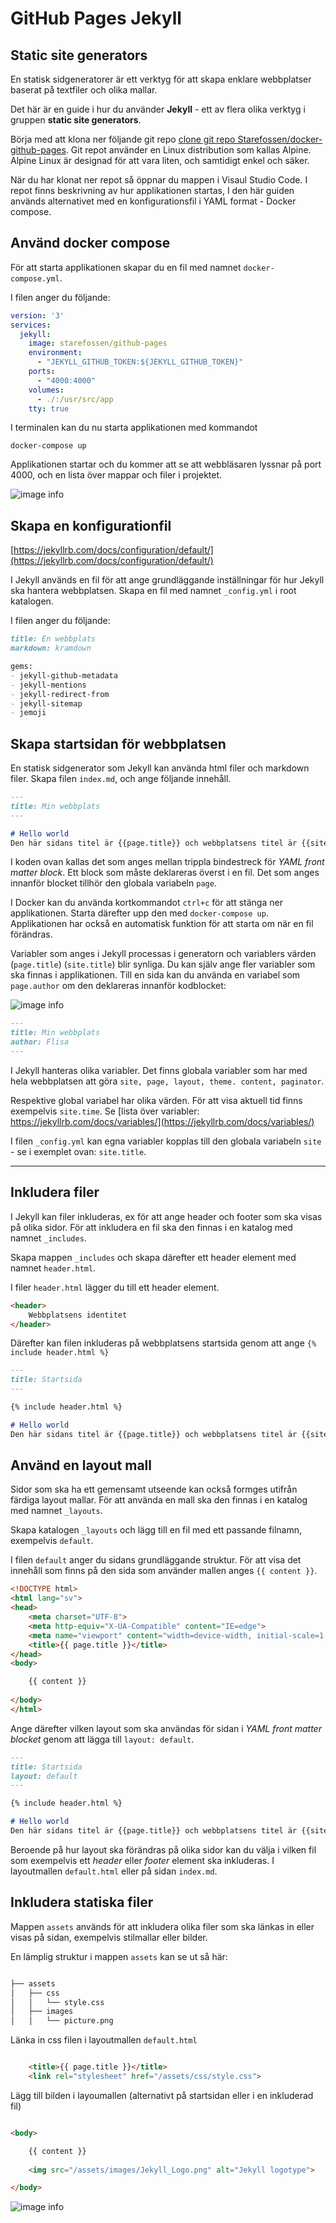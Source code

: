 # GitHub Pages Jekyll

## Static site generators
En statisk sidgeneratorer är ett verktyg för att skapa enklare webbplatser baserat på textfiler och olika mallar.   

Det här är en guide i hur du använder **Jekyll** - ett av flera olika verktyg i gruppen **static site generators**.

Börja med att klona ner följande git repo [clone git repo Starefossen/docker-github-pages](https://github.com/Starefossen/docker-github-pages).
Git repot använder en Linux distribution som kallas Alpine. Alpine Linux är designad för att vara liten, och samtidigt enkel och säker. 

När du har klonat ner repot så öppnar du mappen i Visaul Studio Code. I repot finns beskrivning av hur applikationen startas, I den här guiden används alternativet med en konfigurationsfil i YAML format - Docker compose.

## Använd docker compose
För att starta applikationen skapar du en fil med namnet `docker-compose.yml`.

I filen anger du följande:

```yml
version: '3'
services:
  jekyll:
    image: starefossen/github-pages
    environment:
      - "JEKYLL_GITHUB_TOKEN:${JEKYLL_GITHUB_TOKEN}"
    ports:
      - "4000:4000"
    volumes:
      - ./:/usr/src/app
    tty: true
```

I terminalen kan du nu starta applikationen med kommandot 

`docker-compose up`

Applikationen startar och du kommer att se att webbläsaren lyssnar på port 4000, och en lista över mappar och filer i projektet.   

![image info](./screenshots/guide-1.png)

## Skapa en konfigurationfil
[https://jekyllrb.com/docs/configuration/default/](https://jekyllrb.com/docs/configuration/default/)

I Jekyll används en fil för att ange grundläggande inställningar för hur Jekyll ska hantera webbplatsen.  Skapa en fil med namnet `_config.yml` i root katalogen.

I filen anger du följande:

```md
title: En webbplats
markdown: kramdown

gems:
- jekyll-github-metadata
- jekyll-mentions
- jekyll-redirect-from
- jekyll-sitemap
- jemoji
```

## Skapa startsidan för webbplatsen

En statisk sidgenerator som Jekyll kan använda html filer och markdown filer. Skapa filen `index.md`, och ange följande innehåll.

```md
---
title: Min webbplats
---

# Hello world
Den här sidans titel är {{page.title}} och webbplatsens titel är {{site.title}}
```


I koden ovan kallas det som anges mellan trippla bindestreck för *YAML front matter block*. Ett block som måste deklareras överst i en fil. Det som anges innanför blocket tillhör den globala variabeln `page`. 

I Docker kan du använda kortkommandot `ctrl+c` för att stänga ner applikationen. Starta därefter upp den med `docker-compose up`. Applikationen har också en automatisk funktion för att starta om när en fil förändras.

Variabler som anges i Jekyll processas i generatorn och variablers värden (`page.title`) (`site.title`) blir synliga. Du kan själv ange fler variabler som ska finnas i applikationen. Till en sida kan du använda en variabel som `page.author` om den deklareras innanför kodblocket:

![image info](./screenshots/guide-2.png)

```markdown
---
title: Min webbplats
author: Flisa
---
```

I Jekyll hanteras olika variabler. Det finns globala variabler som har med hela webbplatsen att göra `site, page, layout, theme. content, paginator`.

Respektive global variabel har olika värden. För att visa aktuell tid finns exempelvis `site.time`. Se [lista över variabler: https://jekyllrb.com/docs/variables/](https://jekyllrb.com/docs/variables/)
  
I filen `_config.yml` kan egna variabler kopplas till den globala variabeln `site` - se i exemplet ovan: `site.title`.

---


## Inkludera filer
I Jekyll kan filer inkluderas, ex för att ange header och footer som ska visas på olika sidor. För att inkludera en fil ska den finnas i en katalog med namnet `_includes`.

Skapa mappen `_includes` och skapa därefter ett header element med namnet `header.html`. 

I filer `header.html` lägger du till ett header element.

```html
<header>
    Webbplatsens identitet
</header>
```

Därefter kan filen inkluderas på webbplatsens startsida genom att ange `{% include header.html %}` 

```markdown
---
title: Startsida
---

{% include header.html %}

# Hello world
Den här sidans titel är {{page.title}} och webbplatsens titel är {{site.title}}

```

## Använd en layout mall
Sidor som ska ha ett gemensamt utseende kan också formges utifrån färdiga layout mallar. För att använda en mall ska den finnas i en katalog med namnet `_layouts`.

Skapa katalogen `_layouts` och lägg till en fil med ett passande filnamn, exempelvis `default`.

I filen `default` anger du sidans grundläggande struktur. För att visa det innehåll som finns på den sida som använder mallen anges `{{ content }}`.

```html
<!DOCTYPE html>
<html lang="sv">
<head>
    <meta charset="UTF-8">
    <meta http-equiv="X-UA-Compatible" content="IE=edge">
    <meta name="viewport" content="width=device-width, initial-scale=1.0">
    <title>{{ page.title }}</title>
</head>
<body>

    {{ content }}
    
</body>
</html>
```

Ange därefter vilken layout som ska användas för sidan i *YAML front matter blocket* genom att lägga till `layout: default`.


```markdown
---
title: Startsida
layout: default
---

{% include header.html %}

# Hello world
Den här sidans titel är {{page.title}} och webbplatsens titel är {{site.title}}.

```

Beroende på hur layout ska förändras på olika sidor kan du välja i vilken fil som exempelvis ett *header* eller *footer* element ska inkluderas. I layoutmallen `default.html` eller på sidan `index.md`.


## Inkludera statiska filer
Mappen `assets` används för att inkludera olika filer som ska länkas in eller visas på sidan, exempelvis stilmallar eller bilder.

En lämplig struktur i mappen `assets` kan se ut så här:



```md

├── assets
│   ├── css
│   │   └── style.css
│   ├── images
│   │   └── picture.png

```

Länka in css filen i layoutmallen `default.html`

```html

    <title>{{ page.title }}</title>
    <link rel="stylesheet" href="/assets/css/style.css">

```

Lägg till bilden i layoumallen (alternativt på startsidan eller i en inkluderad fil)

```html

<body>

    {{ content }}
    
    <img src="/assets/images/Jekyll_Logo.png" alt="Jekyll logotype">

</body>

```

![image info](./screenshots/guide-3.png)